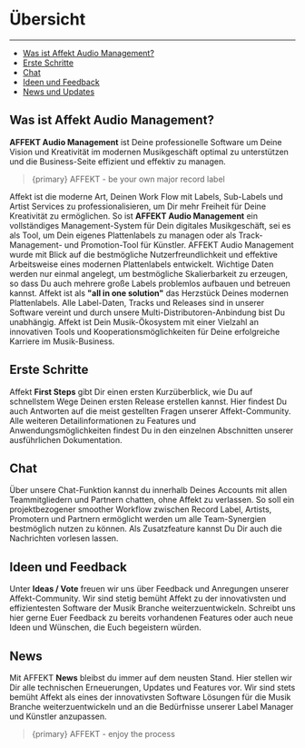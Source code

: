 # Übersicht 

---

- [Was ist Affekt Audio Management?](#was-ist-affekt-audio-management)
- [Erste Schritte](#first-steps)
- [Chat](#chat)
- [Ideen und Feedback](#ideas-vote)
- [News und Updates](#news)

<a name="was-ist-affekt-audio-management"></a>
## Was ist Affekt Audio Management?
**AFFEKT Audio Management** ist Deine professionelle Software um Deine Vision und Kreativität im modernen Musikgeschäft optimal zu unterstützen und die Business-Seite effizient und effektiv zu managen. 

> {primary} AFFEKT - be your own major record label 

Affekt ist die moderne Art, Deinen Work Flow mit Labels, Sub-Labels und Artist Services zu professionalisieren, um Dir mehr Freiheit für Deine Kreativität zu ermöglichen. So ist **AFFEKT Audio Management** ein vollständiges Management-System für Dein digitales Musikgeschäft, sei es als Tool, um Dein eigenes Plattenlabels zu managen oder als Track-Management- und Promotion-Tool für Künstler.
AFFEKT Audio Management wurde mit Blick auf die bestmögliche Nutzerfreundlichkeit und effektive Arbeitsweise eines modernen Plattenlabels entwickelt.
Wichtige Daten werden nur einmal angelegt, um bestmögliche Skalierbarkeit zu erzeugen, so dass Du auch mehrere große Labels problemlos aufbauen und betreuen kannst. Affekt ist als **"all in one solution"** das Herzstück Deines modernen Plattenlabels. Alle Label-Daten, Tracks und Releases sind in unserer Software vereint und durch unsere Multi-Distributoren-Anbindung bist Du unabhängig.
Affekt ist Dein Musik-Ökosystem mit einer Vielzahl an innovativen Tools und Kooperationsmöglichkeiten für Deine erfolgreiche Karriere im Musik-Business.

<a name="first-steps"></a>
## Erste Schritte

Affekt **First Steps** gibt Dir einen ersten Kurzüberblick, wie Du auf schnellstem Wege Deinen ersten Release erstellen kannst.
Hier findest Du auch Antworten auf die meist gestellten Fragen unserer Affekt-Community.
Alle weiteren Detailinformationen zu Features und Anwendungsmöglichkeiten findest Du in den einzelnen Abschnitten unserer ausführlichen Dokumentation.

<a name="chat"></a>
## Chat
Über unsere Chat-Funktion kannst du innerhalb Deines Accounts mit allen Teammitgliedern und Partnern chatten, ohne Affekt zu verlassen.
So soll ein projektbezogener smoother Workflow zwischen Record Label, Artists, Promotern und Partnern ermöglicht werden um alle Team-Synergien bestmöglich nutzen zu können.
Als Zusatzfeature kannst Du Dir auch die Nachrichten vorlesen lassen.

<a name="ideas-vote"></a>
## Ideen und Feedback
Unter **Ideas / Vote** freuen wir uns über Feedback und Anregungen unserer Affekt-Community.
Wir sind stetig bemüht Affekt zu der innovativsten und effizientesten Software der Musik Branche weiterzuentwickeln.
Schreibt uns hier gerne Euer Feedback zu bereits vorhandenen Features oder auch neue Ideen und Wünschen, die Euch begeistern würden.

<a name="news"></a>
## News
Mit AFFEKT **News** bleibst du immer auf dem neusten Stand. Hier stellen wir Dir alle technischen Erneuerungen, Updates und Features vor.
Wir sind stets bemüht Affekt als eines der innovativsten Software Lösungen für die Musik Branche weiterzuentwickeln und an die Bedürfnisse unserer Label Manager und Künstler anzupassen.

> {primary} AFFEKT - enjoy the process


